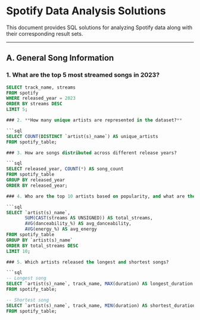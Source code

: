 # Spotify Data Analysis Solutions

This document provides SQL solutions for analyzing Spotify data along with their corresponding result sets.

---

## **A. General Song Information**

### 1. **What are the top 5 most streamed songs in 2023?**

```sql
SELECT track_name, streams
FROM spotify
WHERE released_year = 2023
ORDER BY streams DESC
LIMIT 5;

### 2. **How many unique artists are represented in the dataset?**

```sql
SELECT COUNT(DISTINCT `artist(s)_name`) AS unique_artists
FROM spotify_table;

### 3. How are songs distributed across different release years?

```sql
SELECT released_year, COUNT(*) AS song_count
FROM spotify_table
GROUP BY released_year
ORDER BY released_year;

### 4. Who are the top 10 artists based on popularity, and what are the average danceability and energy levels of their tracks?

```sql
SELECT `artist(s)_name`, 
       SUM(CAST(streams AS UNSIGNED)) AS total_streams, 
       AVG(danceability_%) AS avg_danceability, 
       AVG(energy_%) AS avg_energy
FROM spotify_table
GROUP BY `artist(s)_name`
ORDER BY total_streams DESC
LIMIT 10;

### 5. Which artists released the longest and shortest songs?

```sql
-- Longest song
SELECT `artist(s)_name`, track_name, MAX(duration) AS longest_duration
FROM spotify_table;

-- Shortest song
SELECT `artist(s)_name`, track_name, MIN(duration) AS shortest_duration
FROM spotify_table;
